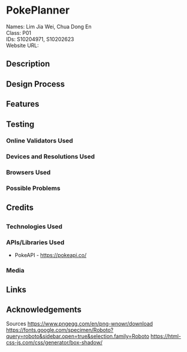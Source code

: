 <h1>PokePlanner</h1>

Names: Lim Jia Wei, Chua Dong En<br>
Class: P01<br>
IDs: S10204971, S10202623 <br>
Website URL: <br>

<h2>Description</h2>







<h2>Design Process</h2>






<h2>Features</h2>





<h2>Testing</h2>





<h3>Online Validators Used</h3>


<h3>Devices and Resolutions Used</h3>


<h3>Browsers Used<h3>



<h3>Possible Problems</h3>




<h2>Credits<h2>




<h3>Technologies Used</h3>



<h3>APIs/Libraries Used</h3>

* PokeAPI - https://pokeapi.co/



<h3>Media</h3>




<h2>Links</h2>


<h2>Acknowledgements</h2>


Sources
https://www.pngegg.com/en/png-wnowr/download
https://fonts.google.com/specimen/Roboto?query=roboto&sidebar.open=true&selection.family=Roboto
https://html-css-js.com/css/generator/box-shadow/